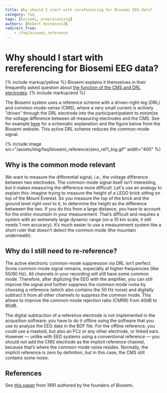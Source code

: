 ```yaml
---
title: Why should I start with rereferencing for Biosemi EEG data?
category: faq
tags: [biosemi, preprocessing]
authors: [Robert Oostenveld]
redirect_from:
    - /faq/biosemi_reference
---
```


# Why should I start with rereferencing for Biosemi EEG data?

{% include markup/yellow %}
Biosemi explains it themselves in their frequently asked question about [the function of the CMS and DRL electrodes](https://www.biosemi.com/faq/cms&drl.htm).
{% include markup/end %}

The Biosemi system uses a reference scheme with a driven-right-leg (DRL) and common-mode-sense (CMS), where a very small current is actively "driven" through the DRL electrode into the participant/patient to minimize the voltage difference between all measuring electrodes and the CMS. See for example [here](https://electronics.stackexchange.com/questions/595051/how-does-a-driven-right-leg-work) for a schematic explanation and the figure below from the Biosemi website. This active DRL scheme reduces the common-mode signal.

{% include image src="/assets/img/faq/biosemi_reference/zero_ref1_big.gif" width="400" %}

## Why is the common mode relevant

We want to measure the differential signal, i.e., the voltage difference between two electrodes. The common-mode signal itself isn’t interesting, but it makes measuring the difference more difficult. Let's use an analogy to explain this: imagine trying to measure the height of a LEGO brick sitting on top of the Mount Everest. So you measure the top of the brick and the ground level right next to it, to determine the height as the difference betweeen the two. If you do this from a large distance, you have to account for the _entire mountain_ in your measurement. That’s difficult and requires a system with an extremely large dynamic range (on a 10 km scale, it still needs 1 mm accuracy). It’s much easier to use a measurement system like a short ruler that doesn’t detect the common mode (the mountain underneath).

## Why do I still need to re-reference?

The active electronic common-mode suppression via DRL isn’t perfect. Some common-mode signal remains, especially at higher frequencies (like 50/60 Hz). All channels in your recording will still have some common mode. Therefore, after digitizing the EEG with the amplifier, you can still improve the signal and further suppress the common mode noise by choosing a reference (which also contains the 50 Hz noise) and digitally subtract it from all other channels to suppress the common mode. This allows to improve the common-mode rejection ratio (CMRR) from 40dB to 80dB.

The digital subtraction of a reference electrode is not implemented in the acqusition software; you have to do it offline using the software that you use to analyze the EEG data in the BDF file. For the offline reference, you could use a mastoid, but also an FCz or any other electrode, or linked ears. However — unlike with EEG systems using a conventional reference — you should _not_ add the CMS electrode as the implicit reference channel, because that’s where the common-mode noise resides. Normally, the implicit reference is zero by definition, but in this case, the CMS still contains some noise.

## References

See [this paper](http://dx.doi.org/10.1109/10.99079) from 1991 authored by the founders of Biosemi.

